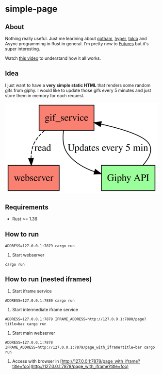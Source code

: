 # simple-page

## About

Nothing really useful. Just me learining about [gotham](https://gotham.rs/),
[hyper](https://hyper.rs/), [tokio](https://tokio.rs/) and Async programming in Rust in general.
I'm pretty new to [Futures](https://blog.rust-lang.org/2019/07/04/Rust-1.36.0.html#the-future-is-here)
but it's super interesting.

Watch [this video](https://www.youtube.com/watch?v=j0SIcN-Y-LA) to understand how it all works.

## Idea

I just want to have a **very simple static HTML** that renders some random gifs from giphy. I would
like to update those gifs every 5 minutes and just store them in memory for each request.

![idea](./idea.svg)

## Requirements

- Rust >= 1.36

## How to run

```
ADDRESS=127.0.0.1:7879 cargo run
```

1. Start webserver

```
cargo run
```

## How to run (nested iframes)

1. Start iframe service

```
ADDRESS=127.0.0.1:7880 cargo run
```

1. Start intermediate iframe service

```
ADDRESS=127.0.0.1:7879 IFRAME_ADDRESS=http://127.0.0.1:7880/page?title=baz cargo run
```

1. Start main webserver

```
ADDRESS=127.0.0.1:7878 IFRAME_ADDRESS=http://127.0.0.1:7879/page_with_iframe?title=bar cargo run
```

1. Access with browser in
   [http://127.0.0.1:7878/page_with_iframe?title=foo](http://127.0.0.1:7878/page_with_iframe?title=foo)
